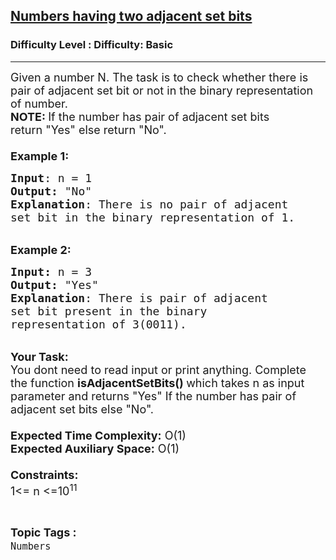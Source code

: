 <h2><a href="https://www.geeksforgeeks.org/problems/count-the-number-of-elements-in-array-1-for-each-element-of-the-array-22903/1?page=4&difficulty=Basic&status=unsolved,attempted&sortBy=accuracy">Numbers having two adjacent set bits</a></h2><h3>Difficulty Level : Difficulty: Basic</h3><hr><div class="problems_problem_content__Xm_eO"><p><span style="font-size:18px">Given a number N. The task is to check whether there is pair of adjacent set bit or not in the binary representation of number.</span><br>
<span style="font-size:18px"><strong>NOTE: </strong>If the number has pair of adjacent set bits return&nbsp;"Yes" else return&nbsp;"No".<br>
<br>
<strong>Example 1:</strong></span></p>

<pre><span style="font-size:18px"><strong>Input</strong>: n = 1
<strong>Output: </strong>"No"&nbsp;
<strong>Explanation</strong>: There is no pair of adjacent 
set bit in the binary representation of 1.
</span></pre>

<p><br>
<span style="font-size:18px"><strong>Example 2:</strong></span></p>

<pre><span style="font-size:18px"><strong>Input: </strong>n = 3
<strong>Output:&nbsp;</strong>"Yes"
<strong>Explanation</strong>: There is pair of adjacent
set bit present in the binary 
representation of 3(0011).
</span></pre>

<p><br>
<span style="font-size:18px"><strong>Your Task:&nbsp;&nbsp;</strong><br>
You dont need to read input or print anything. Complete the function <strong>isAdjacentSetBits()&nbsp;</strong>which takes n&nbsp;as input parameter and returns "Yes"&nbsp;If the number has pair of adjacent set bits&nbsp;else "No".<br>
<br>
<strong>Expected Time Complexity:</strong> O(1)<br>
<strong>Expected Auxiliary Space:</strong> O(1)<br>
<br>
<strong>Constraints:</strong><br>
1&lt;= n&nbsp;&lt;=10<sup>11</sup></span></p>
</div><br><p><span style=font-size:18px><strong>Topic Tags : </strong><br><code>Numbers</code>&nbsp;
